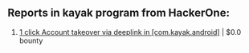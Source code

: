 ## Reports in kayak program from HackerOne:
1. [1 click Account takeover via deeplink in [com.kayak.android]](https://hackerone.com/reports/1667998) | $0.0 bounty